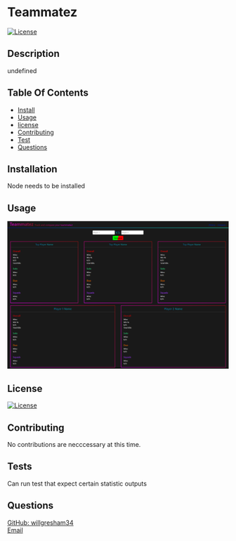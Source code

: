 
# Teammatez
[![License](https://img.shields.io/badge/License-Unlicense-blue)](https://unlicense.org/)

## Description
undefined

## Table Of Contents
* [Install](#installs)
* [Usage](#usage)
* [license](#license)
* [Contributing](#contributing)
* [Test](#test)
* [Questions](#questions)

## Installation
Node needs to be installed

## Usage
![header image](./images/teammatez.png)

## License 
[![License](https://img.shields.io/badge/License-Unlicense-blue)](https://unlicense.org/)

## Contributing
No contributions are necccessary at this time.

## Tests 
Can run test that expect certain statistic outputs

## Questions 
[GitHub: willgresham34](https://github.com/willgresham34) <br> 
[Email](mailto:willgresham34@gmail.com)
    

